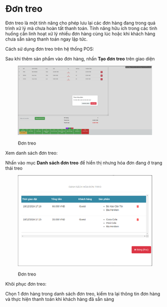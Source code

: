 # Đơn treo

Đơn treo là một tính năng cho phép lưu lại các đơn hàng đang trong quá trình xử lý mà chưa hoàn tất thanh toán. Tính năng hữu ích trong các tình huống cần linh hoạt xử lý nhiều đơn hàng cùng lúc hoặc khi khách hàng chưa sẵn sàng thanh toán ngay lập tức.

Cách sử dụng đơn treo trên hệ thống POS:

Sau khi thêm sản phẩm vào đơn hàng, nhấn **Tạo đơn treo** trên giao diện

<figure><img src="../.gitbook/assets/Screenshot from 2024-12-18 17-13-19.png" alt=""><figcaption><p>Đơn treo</p></figcaption></figure>

Xem danh sách đơn treo:

Nhấn vào mục **Danh sách đơn treo** để hiển thị nhưng hóa đơn đang ở trạng thái treo

<figure><img src="../.gitbook/assets/Screenshot from 2024-12-18 17-16-52.png" alt=""><figcaption><p>Đơn treo</p></figcaption></figure>

Khôi phục đơn treo:

Chọn 1 đơn hàng trong danh sách đơn treo, kiểm tra lại thông tin đơn hàng và thực hiện thanh toán khi khách hàng đã sẵn sàng
